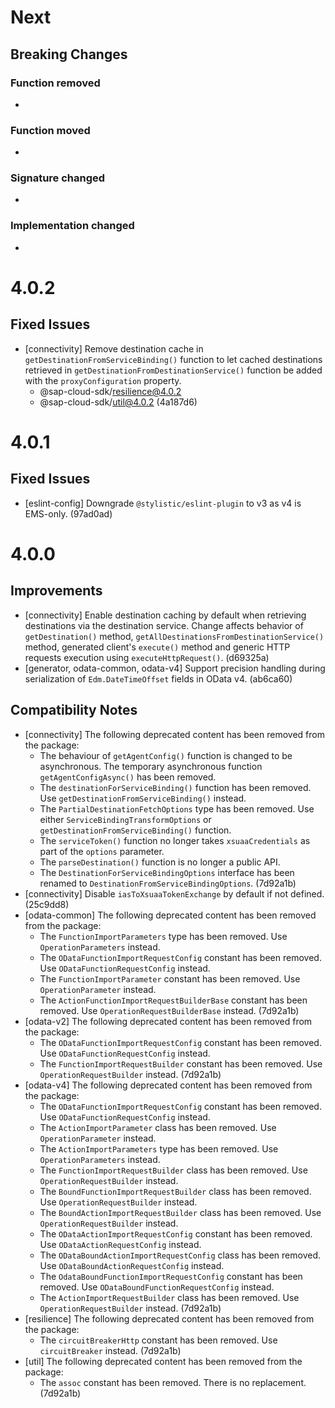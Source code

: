 [//]: # "Please don't delete the following comments and keep them in the beginning of this document. Also, keep the first line empty."

[//]: # (Example known issue: Making OData requests using a proxy defined in the environment variables is not possible \(see improvements\).)
[//]: # (Example compatibility note: [core] Rename `entityConstructor`, `linkedEntity`, `fieldName` [properties]\(https://help.sap.com/doc/7f30fcdb8c424be9b1d4ecbfd7dd972f/1.0/en-US/classes/_sap_cloud_sdk_core.entity.html\) in generated entities to `_entityConstructor`, `_linkedEntity`, `_fieldName`.)
[//]: # (Example new functionality: [generator] Support the generation of clients for services using nested complex types.)
[//]: # (Example improvement: Allow setting the log levels of SDK loggers more conveniently through a single function [`setLogLevel\(\)`]\(https://help.sap.com/doc/7f30fcdb8c424be9b1d4ecbfd7dd972f/1.0/en-US/modules/_sap_cloud_sdk_util.html#setloglevel\).)
[//]: # (Example fixed issue: Fix the parameter type of `fromJson` method so that passing a json object with illegal attributes is not allowed. For example, `{ bupa : '1' }` cannot be passed to the method when building a `BusinessPartner`.)
[//]: # (Example function removed: [generator] Remove the option: `aggregatorDirectoryName`)
[//]: # (Example function moved: Move the following functions to `connectivity` package)

# Next

## Breaking Changes

### Function removed

- 

### Function moved

- 

### Signature changed

-

### Implementation changed

-
 
# 4.0.2
## Fixed Issues

- [connectivity] Remove destination cache in `getDestinationFromServiceBinding()` function to let cached destinations retrieved in `getDestinationFromDestinationService()` function be added with the `proxyConfiguration` property.
  - @sap-cloud-sdk/resilience@4.0.2
  - @sap-cloud-sdk/util@4.0.2 (4a187d6)

# 4.0.1
## Fixed Issues

- [eslint-config] Downgrade `@stylistic/eslint-plugin` to v3 as v4 is EMS-only. (97ad0ad)

# 4.0.0
## Improvements

- [connectivity] Enable destination caching by default when retrieving destinations via the destination service. Change affects behavior of `getDestination()` method, `getAllDestinationsFromDestinationService()` method, generated client's `execute()` method and generic HTTP requests execution using `executeHttpRequest()`. (d69325a)
- [generator, odata-common, odata-v4] Support precision handling during serialization of `Edm.DateTimeOffset` fields in OData v4. (ab6ca60)

## Compatibility Notes

- [connectivity] The following deprecated content has been removed from the package:
  - The behaviour of `getAgentConfig()` function is changed to be asynchronous. The temporary asynchronous function `getAgentConfigAsync()` has been removed.
  - The `destinationForServiceBinding()` function has been removed. Use `getDestinationFromServiceBinding()` instead.
  - The `PartialDestinationFetchOptions` type has been removed. Use either `ServiceBindingTransformOptions` or `getDestinationFromServiceBinding()` function.
  - The `serviceToken()` function no longer takes `xsuaaCredentials` as part of the `options` parameter.
  - The `parseDestination()` function is no longer a public API.
  - The `DestinationForServiceBindingOptions` interface has been renamed to `DestinationFromServiceBindingOptions`. (7d92a1b)
- [connectivity] Disable `iasToXsuaaTokenExchange` by default if not defined. (25c9dd8)
- [odata-common] The following deprecated content has been removed from the package:
  - The `FunctionImportParameters` type has been removed. Use `OperationParameters` instead.
  - The `ODataFunctionImportRequestConfig` constant has been removed. Use `ODataFunctionRequestConfig` instead.
  - The `FunctionImportParameter` constant has been removed. Use `OperationParameter` instead.
  - The `ActionFunctionImportRequestBuilderBase` constant has been removed. Use `OperationRequestBuilderBase` instead. (7d92a1b)
- [odata-v2] The following deprecated content has been removed from the package:
  - The `ODataFunctionImportRequestConfig` constant has been removed. Use `ODataFunctionRequestConfig` instead.
  - The `FunctionImportRequestBuilder` constant has been removed. Use `OperationRequestBuilder` instead. (7d92a1b)
- [odata-v4] The following deprecated content has been removed from the package:
  - The `ODataFunctionImportRequestConfig` constant has been removed. Use `ODataFunctionRequestConfig` instead.
  - The `ActionImportParameter` class has been removed. Use `OperationParameter` instead.
  - The `ActionImportParameters` type has been removed. Use `OperationParameters` instead.
  - The `FunctionImportRequestBuilder` class has been removed. Use `OperationRequestBuilder` instead.
  - The `BoundFunctionImportRequestBuilder` class has been removed. Use `OperationRequestBuilder` instead.
  - The `BoundActionImportRequestBuilder` class has been removed. Use `OperationRequestBuilder` instead.
  - The `ODataActionImportRequestConfig` constant has been removed. Use `ODataActionRequestConfig` instead.
  - The `ODataBoundActionImportRequestConfig` class has been removed. Use `ODataBoundActionRequestConfig` instead.
  - The `OdataBoundFunctionImportRequestConfig` constant has been removed. Use `ODataBoundFunctionRequestConfig` instead.
  - The `ActionImportRequestBuilder` class has been removed. Use `OperationRequestBuilder` instead. (7d92a1b)
- [resilience] The following deprecated content has been removed from the package:
  - The `circuitBreakerHttp` constant has been removed. Use `circuitBreaker` instead. (7d92a1b)
- [util] The following deprecated content has been removed from the package:
  - The `assoc` constant has been removed. There is no replacement. (7d92a1b)
